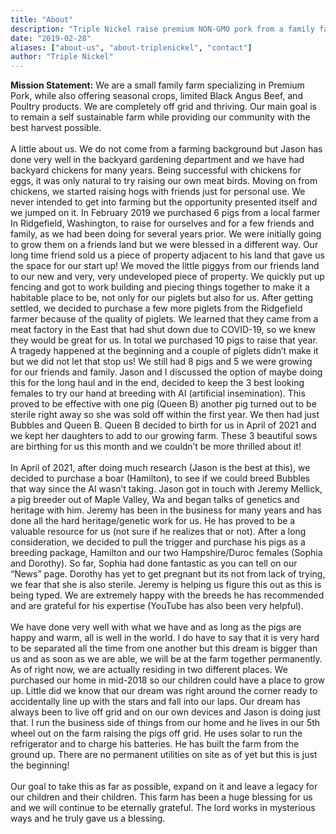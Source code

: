 ```yaml
---
title: "About"
description: "Triple Nickel raise premium NON-GMO pork from a family farm"
date: "2019-02-28"
aliases: ["about-us", "about-triplenickel", "contact"]
author: "Triple Nickel"
---
```


**Mission Statement:** We are a small family farm specializing in Premium Pork, while also offering seasonal crops, limited Black Angus Beef, and Poultry products. We are completely off grid and thriving. Our main goal is to remain a self sustainable farm while providing our community with the best harvest possible.
\
\
A little about us. We do not come from a farming background but Jason has done very well in the backyard gardening department and we have had backyard chickens for many years. Being successful with chickens for eggs, it was only natural to try raising our own meat birds. Moving on from chickens, we started raising hogs with friends just for personal use. We never intended to get into farming but the opportunity presented itself and we jumped on it. In February 2019 we purchased 6 pigs from a local farmer In Ridgefield, Washington, to raise for ourselves and for a few friends and family, as we had been doing for several years prior. We were initially going to grow them on a friends land but we were blessed in a different way. Our long time friend sold us a piece of property adjacent to his land that gave us the space for our start up! We moved the little piggys from our friends land to our new and very, very undeveloped piece of property. We quickly put up fencing and got to work building and piecing things together to make it a habitable place to be, not only for our piglets but also for us. After getting settled, we decided to purchase a few more piglets from the Ridgefield farmer because of the quality of piglets. We learned that they came from a meat factory in the East that had shut down due to COVID-19, so we knew they would be great for us. In total we purchased 10 pigs to raise that year. A tragedy happened at the beginning and a couple of piglets didn’t make it but we did not let that stop us! We still had 8 pigs and 5 we were growing for our friends and family. Jason and I discussed the option of maybe doing this for the long haul and in the end, decided to keep the 3 best looking females to try our hand at breeding with AI (artificial insemination). This proved to be effective with one pig (Queen B) another pig turned out to be sterile right away so she was sold off within the first year. We then had just Bubbles and Queen B. Queen B decided to birth for us in April of 2021 and we kept her daughters to add to our growing farm. These 3 beautiful sows are birthing for us this month and we couldn’t be more thrilled about it!
\
\
In April of 2021, after doing much research (Jason is the best at this), we decided to purchase a boar (Hamilton), to see if we could breed Bubbles that way since the AI wasn’t taking. Jason got in touch with Jeremy Mellick, a pig breeder out of Maple Valley, Wa and began talks of genetics and heritage with him. Jeremy has been in the business for many years and has done all the hard heritage/genetic work for us. He has proved to be a valuable resource for us (not sure if he realizes that or not). After a long consideration, we decided to pull the trigger and purchase his pigs as a breeding package, Hamilton and our two Hampshire/Duroc females (Sophia and Dorothy). So far, Sophia had done fantastic as you can tell on our “News” page. Dorothy has yet to get pregnant but its not from lack of trying, we fear that she is also sterile. Jeremy is helping us figure this out as this is being typed. We are extremely happy with the breeds he has recommended and are grateful for his expertise (YouTube has also been very helpful).
\
\
We have done very well with what we have and as long as the pigs are happy and warm, all is well in the world. I do have to say that it is very hard to be separated all the time from one another but this dream is bigger than us and as soon as we are able, we will be at the farm together permanently. As of right now, we are actually residing in two different places. We purchased our home in mid-2018 so our children could have a place to grow up. Little did we know that our dream was right around the corner ready to accidentally line up with the stars and fall into our laps. Our dream has always been to live off grid and on our own devices and Jason is doing just that. I run the business side of things from our home and he lives in our 5th wheel out on the farm raising the pigs off grid. He uses solar to run the refrigerator and to charge his batteries. He has built the farm from the ground up. There are no permanent utilities on site as of yet but this is just the beginning!
\
\
Our goal to take this as far as possible, expand on it and leave a legacy for our children and their children. This farm has been a huge blessing for us and we will continue to be eternally grateful. The lord works in mysterious ways and he truly gave us a blessing.

